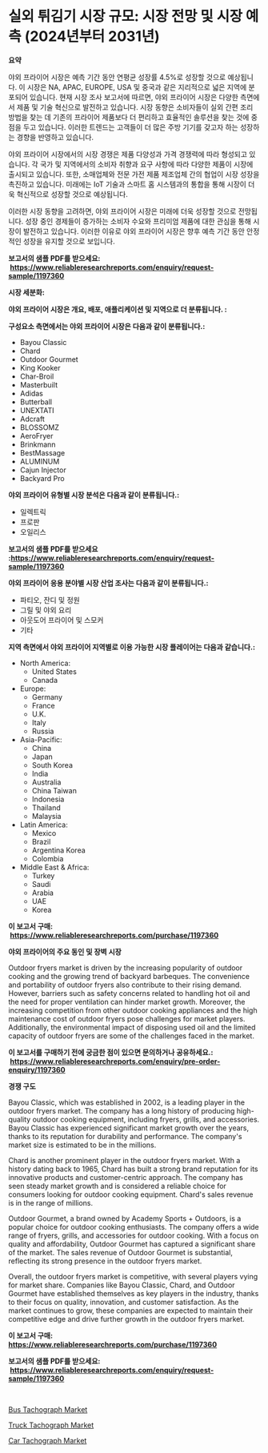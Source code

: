 <p><h1>실외 튀김기 시장 규모: 시장 전망 및 시장 예측 (2024년부터 2031년)</h1></p><p><strong>요약</strong></p>
<p><p>야외 프라이어 시장은 예측 기간 동안 연평균 성장률 4.5%로 성장할 것으로 예상됩니다. 이 시장은 NA, APAC, EUROPE, USA 및 중국과 같은 지리적으로 넓은 지역에 분포되어 있습니다. 현재 시장 조사 보고서에 따르면, 야외 프라이어 시장은 다양한 측면에서 제품 및 기술 혁신으로 발전하고 있습니다. 시장 동향은 소비자들이 실외 간편 조리 방법을 찾는 데 기존의 프라이어 제품보다 더 편리하고 효율적인 솔루션을 찾는 것에 중점을 두고 있습니다. 이러한 트렌드는 고객들이 더 많은 주방 기기를 갖고자 하는 성장하는 경향을 반영하고 있습니다.</p><p>야외 프라이어 시장에서의 시장 경쟁은 제품 다양성과 가격 경쟁력에 따라 형성되고 있습니다. 각 국가 및 지역에서의 소비자 취향과 요구 사항에 따라 다양한 제품이 시장에 출시되고 있습니다. 또한, 소매업체와 전문 가전 제품 제조업체 간의 협업이 시장 성장을 촉진하고 있습니다. 미래에는 IoT 기술과 스마트 홈 시스템과의 통합을 통해 시장이 더욱 혁신적으로 성장할 것으로 예상됩니다.</p><p>이러한 시장 동향을 고려하면, 야외 프라이어 시장은 미래에 더욱 성장할 것으로 전망됩니다. 성장 중인 경제들이 증가하는 소비자 수요와 프리미엄 제품에 대한 관심을 통해 시장이 발전하고 있습니다. 이러한 이유로 야외 프라이어 시장은 향후 예측 기간 동안 안정적인 성장을 유지할 것으로 보입니다.</p></p>
<p><strong>보고서의 샘플 PDF를 받으세요: &nbsp;<a href="https://www.reliableresearchreports.com/enquiry/request-sample/1197360">https://www.reliableresearchreports.com/enquiry/request-sample/1197360</a></strong></p>
<p><strong>시장 세분화:</strong></p>
<p><strong> 야외 프라이어 시장은 개요, 배포, 애플리케이션 및 지역으로 더 분류됩니다. :</strong></p>
<p><strong>구성요소 측면에서는 야외 프라이어 시장은 다음과 같이 분류됩니다.:</strong></p>
<p><ul><li>Bayou Classic</li><li>Chard</li><li>Outdoor Gourmet</li><li>King Kooker</li><li>Char-Broil</li><li>Masterbuilt</li><li>Adidas</li><li>Butterball</li><li>UNEXTATI</li><li>Adcraft</li><li>BLOSSOMZ</li><li>AeroFryer</li><li>Brinkmann</li><li>BestMassage</li><li>ALUMINUM</li><li>Cajun Injector</li><li>Backyard Pro</li></ul></p>
<p><strong> 야외 프라이어 유형별 시장 분석은 다음과 같이 분류됩니다.:</strong></p>
<p><ul><li>일렉트릭</li><li>프로판</li><li>오일리스</li></ul></p>
<p><strong>보고서의 샘플 PDF를 받으세요 :<a href="https://www.reliableresearchreports.com/enquiry/request-sample/1197360">https://www.reliableresearchreports.com/enquiry/request-sample/1197360</a></strong></p>
<p><strong> 야외 프라이어 응용 분야별 시장 산업 조사는 다음과 같이 분류됩니다.:</strong></p>
<p><ul><li>파티오, 잔디 및 정원</li><li>그릴 및 야외 요리</li><li>아웃도어 프라이어 및 스모커</li><li>기타</li></ul></p>
<p><strong>지역 측면에서 야외 프라이어 지역별로 이용 가능한 시장 플레이어는 다음과 같습니다.:</strong></p>
<p><ul>
    <li>
        North America:
        <ul>
            <li>United States</li>
            <li>Canada</li>
        </ul>
    </li>
    <li>
        Europe:
        <ul>
            <li>Germany</li>
            <li>France</li>
            <li>U.K.</li>
            <li>Italy</li>
            <li>Russia</li>
        </ul>
    </li>
    <li>
        Asia-Pacific:
        <ul>
            <li>China</li>
            <li>Japan</li>
            <li>South Korea</li>
            <li>India</li>
            <li>Australia</li>
            <li>China Taiwan</li>
            <li>Indonesia</li>
            <li>Thailand</li>
            <li>Malaysia</li>
        </ul>
    </li>
    <li>
        Latin America:
        <ul>
            <li>Mexico</li>
            <li>Brazil</li>
            <li>Argentina Korea</li>
            <li>Colombia</li>
        </ul>
    </li>
    <li>
        Middle East & Africa:
        <ul>
            <li>Turkey</li>
            <li>Saudi</li>
            <li>Arabia</li>
            <li>UAE</li>
            <li>Korea</li>
        </ul>
    </li>
    </ul></p>
<p><strong>이 보고서 구매: &nbsp;<a href="https://www.reliableresearchreports.com/purchase/1197360">https://www.reliableresearchreports.com/purchase/1197360</a></strong></p>
<p><strong>야외 프라이어의 주요 동인 및 장벽 시장</strong></p>
<p><p>Outdoor fryers market is driven by the increasing popularity of outdoor cooking and the growing trend of backyard barbeques. The convenience and portability of outdoor fryers also contribute to their rising demand. However, barriers such as safety concerns related to handling hot oil and the need for proper ventilation can hinder market growth. Moreover, the increasing competition from other outdoor cooking appliances and the high maintenance cost of outdoor fryers pose challenges for market players. Additionally, the environmental impact of disposing used oil and the limited capacity of outdoor fryers are some of the challenges faced in the market.</p></p>
<p><strong>이 보고서를 구매하기 전에 궁금한 점이 있으면 문의하거나 공유하세요.: &nbsp;<a href="https://www.reliableresearchreports.com/enquiry/pre-order-enquiry/1197360">https://www.reliableresearchreports.com/enquiry/pre-order-enquiry/1197360</a></strong></p>
<p><strong>경쟁 구도</strong></p>
<p><p>Bayou Classic, which was established in 2002, is a leading player in the outdoor fryers market. The company has a long history of producing high-quality outdoor cooking equipment, including fryers, grills, and accessories. Bayou Classic has experienced significant market growth over the years, thanks to its reputation for durability and performance. The company's market size is estimated to be in the millions.</p><p>Chard is another prominent player in the outdoor fryers market. With a history dating back to 1965, Chard has built a strong brand reputation for its innovative products and customer-centric approach. The company has seen steady market growth and is considered a reliable choice for consumers looking for outdoor cooking equipment. Chard's sales revenue is in the range of millions.</p><p>Outdoor Gourmet, a brand owned by Academy Sports + Outdoors, is a popular choice for outdoor cooking enthusiasts. The company offers a wide range of fryers, grills, and accessories for outdoor cooking. With a focus on quality and affordability, Outdoor Gourmet has captured a significant share of the market. The sales revenue of Outdoor Gourmet is substantial, reflecting its strong presence in the outdoor fryers market.</p><p>Overall, the outdoor fryers market is competitive, with several players vying for market share. Companies like Bayou Classic, Chard, and Outdoor Gourmet have established themselves as key players in the industry, thanks to their focus on quality, innovation, and customer satisfaction. As the market continues to grow, these companies are expected to maintain their competitive edge and drive further growth in the outdoor fryers market.</p></p>
<p><strong>이 보고서 구매: &nbsp; <a href="https://www.reliableresearchreports.com/purchase/1197360">https://www.reliableresearchreports.com/purchase/1197360</a></strong></p>
<p><strong>보고서의 샘플 PDF를 받으세요: &nbsp;<a href="https://www.reliableresearchreports.com/enquiry/request-sample/1197360">https://www.reliableresearchreports.com/enquiry/request-sample/1197360</a></strong><strong></strong></p>
<p>&nbsp;</p>
<p><p><a href="https://github.com/timeliteaut/Market-Research-Report-List-1/blob/main/bus-tachograph-market.md">Bus Tachograph Market</a></p><p><a href="https://github.com/bobicer/Market-Research-Report-List-2/blob/main/truck-tachograph-market.md">Truck Tachograph Market</a></p><p><a href="https://github.com/globismark/Market-Research-Report-List-2/blob/main/car-tachograph-market.md">Car Tachograph Market</a></p></p>